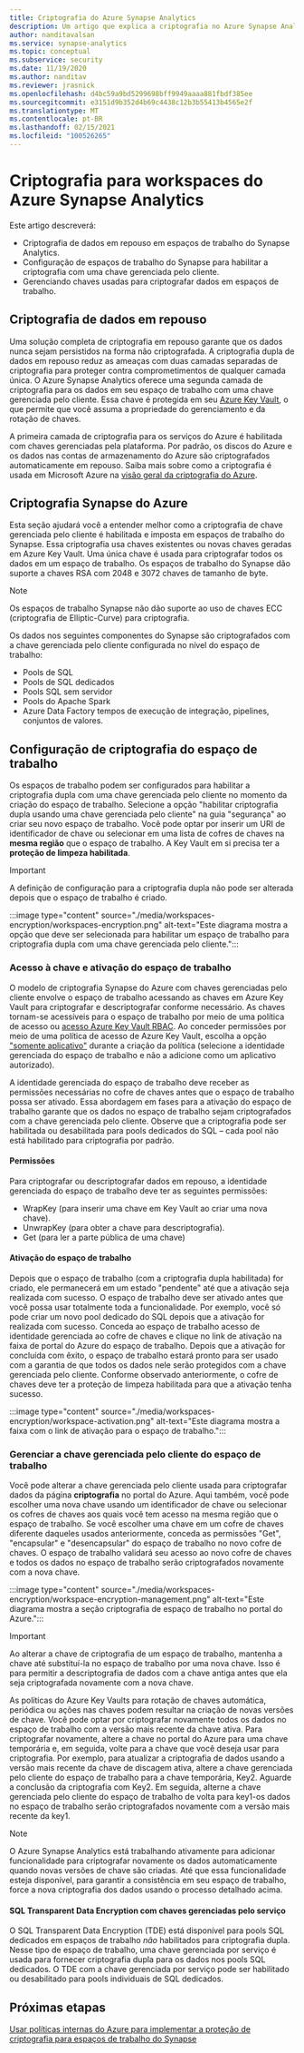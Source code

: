 ```yaml
---
title: Criptografia do Azure Synapse Analytics
description: Um artigo que explica a criptografia no Azure Synapse Analytics
author: nanditavalsan
ms.service: synapse-analytics
ms.topic: conceptual
ms.subservice: security
ms.date: 11/19/2020
ms.author: nanditav
ms.reviewer: jrasnick
ms.openlocfilehash: d4bc59a9bd5299698bff9949aaaa881fbdf385ee
ms.sourcegitcommit: e3151d9b352d4b69c4438c12b3b55413b4565e2f
ms.translationtype: MT
ms.contentlocale: pt-BR
ms.lasthandoff: 02/15/2021
ms.locfileid: "100526265"
---
```

# <a name="encryption-for-azure-synapse-analytics-workspaces"></a>Criptografia para workspaces do Azure Synapse Analytics

Este artigo descreverá:
* Criptografia de dados em repouso em espaços de trabalho do Synapse Analytics.
* Configuração de espaços de trabalho do Synapse para habilitar a criptografia com uma chave gerenciada pelo cliente.
* Gerenciando chaves usadas para criptografar dados em espaços de trabalho.

## <a name="encryption-of-data-at-rest"></a>Criptografia de dados em repouso

Uma solução completa de criptografia em repouso garante que os dados nunca sejam persistidos na forma não criptografada. A criptografia dupla de dados em repouso reduz as ameaças com duas camadas separadas de criptografia para proteger contra comprometimentos de qualquer camada única. O Azure Synapse Analytics oferece uma segunda camada de criptografia para os dados em seu espaço de trabalho com uma chave gerenciada pelo cliente. Essa chave é protegida em seu [Azure Key Vault](../../key-vault/general/overview.md), o que permite que você assuma a propriedade do gerenciamento e da rotação de chaves.

A primeira camada de criptografia para os serviços do Azure é habilitada com chaves gerenciadas pela plataforma. Por padrão, os discos do Azure e os dados nas contas de armazenamento do Azure são criptografados automaticamente em repouso. Saiba mais sobre como a criptografia é usada em Microsoft Azure na [visão geral da criptografia do Azure](../../security/fundamentals/encryption-overview.md).

## <a name="azure-synapse-encryption"></a>Criptografia Synapse do Azure

Esta seção ajudará você a entender melhor como a criptografia de chave gerenciada pelo cliente é habilitada e imposta em espaços de trabalho do Synapse. Essa criptografia usa chaves existentes ou novas chaves geradas em Azure Key Vault. Uma única chave é usada para criptografar todos os dados em um espaço de trabalho. Os espaços de trabalho do Synapse dão suporte a chaves RSA com 2048 e 3072 chaves de tamanho de byte.

> [!NOTE]
> Os espaços de trabalho Synapse não dão suporte ao uso de chaves ECC (criptografia de Elliptic-Curve) para criptografia.

Os dados nos seguintes componentes do Synapse são criptografados com a chave gerenciada pelo cliente configurada no nível do espaço de trabalho:
* Pools de SQL
 * Pools de SQL dedicados
 * Pools SQL sem servidor
* Pools do Apache Spark
* Azure Data Factory tempos de execução de integração, pipelines, conjuntos de valores.

## <a name="workspace-encryption-configuration"></a>Configuração de criptografia do espaço de trabalho

Os espaços de trabalho podem ser configurados para habilitar a criptografia dupla com uma chave gerenciada pelo cliente no momento da criação do espaço de trabalho. Selecione a opção "habilitar criptografia dupla usando uma chave gerenciada pelo cliente" na guia "segurança" ao criar seu novo espaço de trabalho. Você pode optar por inserir um URI de identificador de chave ou selecionar em uma lista de cofres de chaves na **mesma região** que o espaço de trabalho. A Key Vault em si precisa ter a **proteção de limpeza habilitada**.

> [!IMPORTANT]
> A definição de configuração para a criptografia dupla não pode ser alterada depois que o espaço de trabalho é criado.

:::image type="content" source="./media/workspaces-encryption/workspaces-encryption.png" alt-text="Este diagrama mostra a opção que deve ser selecionada para habilitar um espaço de trabalho para criptografia dupla com uma chave gerenciada pelo cliente.":::

### <a name="key-access-and-workspace-activation"></a>Acesso à chave e ativação do espaço de trabalho

O modelo de criptografia Synapse do Azure com chaves gerenciadas pelo cliente envolve o espaço de trabalho acessando as chaves em Azure Key Vault para criptografar e descriptografar conforme necessário. As chaves tornam-se acessíveis para o espaço de trabalho por meio de uma política de acesso ou [acesso Azure Key Vault RBAC](../../key-vault/general/rbac-guide.md). Ao conceder permissões por meio de uma política de acesso de Azure Key Vault, escolha a opção ["somente aplicativo"](../../key-vault/general/secure-your-key-vault.md#key-vault-authentication-options) durante a criação da política (selecione a identidade gerenciada do espaço de trabalho e não a adicione como um aplicativo autorizado).

 A identidade gerenciada do espaço de trabalho deve receber as permissões necessárias no cofre de chaves antes que o espaço de trabalho possa ser ativado. Essa abordagem em fases para a ativação do espaço de trabalho garante que os dados no espaço de trabalho sejam criptografados com a chave gerenciada pelo cliente. Observe que a criptografia pode ser habilitada ou desabilitada para pools dedicados do SQL – cada pool não está habilitado para criptografia por padrão.

#### <a name="permissions"></a>Permissões

Para criptografar ou descriptografar dados em repouso, a identidade gerenciada do espaço de trabalho deve ter as seguintes permissões:
* WrapKey (para inserir uma chave em Key Vault ao criar uma nova chave).
* UnwrapKey (para obter a chave para descriptografia).
* Get (para ler a parte pública de uma chave)

#### <a name="workspace-activation"></a>Ativação do espaço de trabalho

Depois que o espaço de trabalho (com a criptografia dupla habilitada) for criado, ele permanecerá em um estado "pendente" até que a ativação seja realizada com sucesso. O espaço de trabalho deve ser ativado antes que você possa usar totalmente toda a funcionalidade. Por exemplo, você só pode criar um novo pool dedicado do SQL depois que a ativação for realizada com sucesso. Conceda ao espaço de trabalho acesso de identidade gerenciada ao cofre de chaves e clique no link de ativação na faixa de portal do Azure do espaço de trabalho. Depois que a ativação for concluída com êxito, o espaço de trabalho estará pronto para ser usado com a garantia de que todos os dados nele serão protegidos com a chave gerenciada pelo cliente. Conforme observado anteriormente, o cofre de chaves deve ter a proteção de limpeza habilitada para que a ativação tenha sucesso.

:::image type="content" source="./media/workspaces-encryption/workspace-activation.png" alt-text="Este diagrama mostra a faixa com o link de ativação para o espaço de trabalho.":::


### <a name="manage-the-workspace-customer-managed-key"></a>Gerenciar a chave gerenciada pelo cliente do espaço de trabalho 

Você pode alterar a chave gerenciada pelo cliente usada para criptografar dados da página **criptografia** no portal do Azure. Aqui também, você pode escolher uma nova chave usando um identificador de chave ou selecionar os cofres de chaves aos quais você tem acesso na mesma região que o espaço de trabalho. Se você escolher uma chave em um cofre de chaves diferente daqueles usados anteriormente, conceda as permissões "Get", "encapsular" e "desencapsular" do espaço de trabalho no novo cofre de chaves. O espaço de trabalho validará seu acesso ao novo cofre de chaves e todos os dados no espaço de trabalho serão criptografados novamente com a nova chave.

:::image type="content" source="./media/workspaces-encryption/workspace-encryption-management.png" alt-text="Este diagrama mostra a seção criptografia de espaço de trabalho no portal do Azure.":::

>[!IMPORTANT]
>Ao alterar a chave de criptografia de um espaço de trabalho, mantenha a chave até substituí-la no espaço de trabalho por uma nova chave. Isso é para permitir a descriptografia de dados com a chave antiga antes que ela seja criptografada novamente com a nova chave.

As políticas do Azure Key Vaults para rotação de chaves automática, periódica ou ações nas chaves podem resultar na criação de novas versões de chave. Você pode optar por criptografar novamente todos os dados no espaço de trabalho com a versão mais recente da chave ativa. Para criptografar novamente, altere a chave no portal do Azure para uma chave temporária e, em seguida, volte para a chave que você deseja usar para criptografia. Por exemplo, para atualizar a criptografia de dados usando a versão mais recente da chave de discagem ativa, altere a chave gerenciada pelo cliente do espaço de trabalho para a chave temporária, Key2. Aguarde a conclusão da criptografia com Key2. Em seguida, alterne a chave gerenciada pelo cliente do espaço de trabalho de volta para key1-os dados no espaço de trabalho serão criptografados novamente com a versão mais recente da key1.

> [!NOTE]
> O Azure Synapse Analytics está trabalhando ativamente para adicionar funcionalidade para criptografar novamente os dados automaticamente quando novas versões de chave são criadas. Até que essa funcionalidade esteja disponível, para garantir a consistência em seu espaço de trabalho, force a nova criptografia dos dados usando o processo detalhado acima.

#### <a name="sql-transparent-data-encryption-with-service-managed-keys"></a>SQL Transparent Data Encryption com chaves gerenciadas pelo serviço

O SQL Transparent Data Encryption (TDE) está disponível para pools SQL dedicados em espaços de trabalho *não* habilitados para criptografia dupla. Nesse tipo de espaço de trabalho, uma chave gerenciada por serviço é usada para fornecer criptografia dupla para os dados nos pools SQL dedicados. O TDE com a chave gerenciada por serviço pode ser habilitado ou desabilitado para pools individuais de SQL dedicados.

## <a name="next-steps"></a>Próximas etapas

[Usar políticas internas do Azure para implementar a proteção de criptografia para espaços de trabalho do Synapse](../policy-reference.md)

